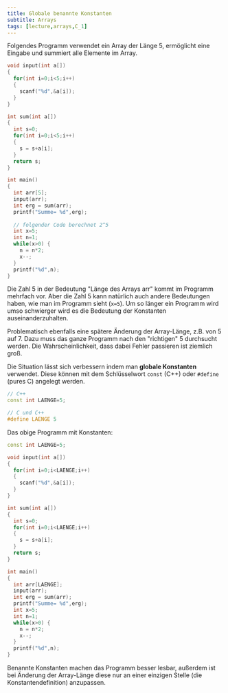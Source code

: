 ```yaml
---
title: Globale benannte Konstanten
subtitle: Arrays
tags: [lecture,arrays,C_1]
---
```


Folgendes Programm verwendet ein Array der Länge 5, ermöglicht eine Eingabe und summiert alle Elemente im Array.

```c++
void input(int a[])
{
  for(int i=0;i<5;i++)
  {
    scanf("%d",&a[i]);
  }
}

int sum(int a[])
{
  int s=0;
  for(int i=0;i<5;i++)
  {
    s = s+a[i];
  }
  return s;
}

int main()
{
  int arr[5];
  input(arr);
  int erg = sum(arr);
  printf("Summe= %d",erg);
  
  // folgender Code berechnet 2^5
  int x=5;
  int n=1;
  while(x>0) {
    n = n*2;
    x--;
  }
  printf("%d",n);
}
```

Die Zahl 5 in der Bedeutung "Länge des Arrays arr" kommt im Programm mehrfach vor. Aber die Zahl 5 kann natürlich auch andere Bedeutungen haben, wie man im Programm sieht (`x=5`). Um so länger ein Programm wird umso schwierger wird es die Bedeutung der Konstanten auseinanderzuhalten. 

Problematisch ebenfalls eine spätere Änderung der Array-Länge, z.B. von 5 auf 7. Dazu muss das ganze Programm nach den "richtigen" 5 durchsucht werden. Die Wahrscheinlichkeit, dass dabei Fehler passieren ist ziemlich groß.

Die Situation lässt sich verbessern indem man **globale Konstanten** verwendet. Diese können mit dem Schlüsselwort `const` (C++) oder `#define` (pures C) angelegt werden.

```c++
// C++
const int LAENGE=5;
```

```c
// C und C++
#define LAENGE 5
```

Das obige Programm mit Konstanten:

```c++
const int LAENGE=5;

void input(int a[])
{
  for(int i=0;i<LAENGE;i++)
  {
    scanf("%d",&a[i]);
  }
}

int sum(int a[])
{
  int s=0;
  for(int i=0;i<LAENGE;i++)
  {
    s = s+a[i];
  }
  return s;
}

int main()
{
  int arr[LAENGE];
  input(arr);
  int erg = sum(arr);
  printf("Summe= %d",erg);
  int x=5;
  int n=1;
  while(x>0) {
    n = n*2;
    x--;
  }
  printf("%d",n);
}
```

Benannte Konstanten machen das Programm besser lesbar, außerdem ist bei Änderung der Array-Länge diese nur an einer einzigen Stelle (die Konstantendefinition) anzupassen.